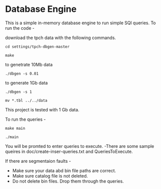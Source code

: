 # Database Engine

This is a simple in-memory database engine to run simple SQl queries.
To run the code - 

download the tpch data with the following commands.
```
cd settings/tpch-dbgen-master
```
```
make
```
to genetrate 10Mb data
```
./dbgen -s 0.01
```
to generate 1Gb data
```
./dbgen -s 1
```
```
mv *.tbl ../../data
```

This project is tested with 1 Gb data. 

To run the queries - 
```
make main
```
```
./main
```
You will be promted to enter queries to execute.
-There are some sample queires in 
  doc/create-inser-queries.txt and QueriesToExecute.

If there are segmentaion faults - 
- Make sure your data abd bin file paths are correct.
- Make sure catalog file is not deleted. 
- Do not delete bin files. Drop them through the queries.

